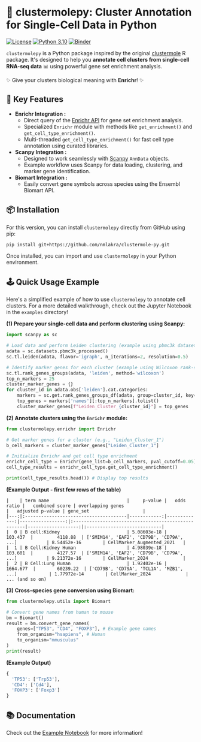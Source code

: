 # 🧬 clustermolepy: Cluster Annotation for Single-Cell Data in Python

[![License](https://img.shields.io/badge/License-MIT-blue.svg)](https://opensource.org/licenses/MIT)
[![Python 3.10](https://img.shields.io/badge/python-3.10-blue.svg)](https://www.python.org/downloads/release/python-3100/)
[![Binder](https://mybinder.org/badge_logo.svg)](https://mybinder.org/v2/gh/nmlakra/clustermole-py/HEAD?labpath=examples%2Fclustermolepy_usage.ipynb)

`clustermolepy` is a Python package inspired by the original [clustermole](https://github.com/igordot/clustermole) R package. It's designed to help you **annotate cell clusters from single-cell RNA-seq data** 📊 using powerful gene set enrichment analysis.

✨ Give your clusters biological meaning with **Enrichr**! ✨

## 🚀 Key Features

* **Enrichr Integration :**
    * Direct query of the [Enrichr API](https://maayanlab.cloud/Enrichr/) for gene set enrichment analysis.
    * Specialized `Enrichr` module with methods like `get_enrichment()` and `get_cell_type_enrichment()`.
    * Multi-threaded `get_cell_type_enrichment()` for fast cell type annotation using curated libraries.
* **Scanpy Integration :**
    * Designed to work seamlessly with [Scanpy](https://scanpy.readthedocs.io/en/stable/) `AnnData` objects.
    * Example workflow uses Scanpy for data loading, clustering, and marker gene identification.
* **Biomart Integration :**
    * Easily convert gene symbols across species using the Ensembl Biomart API.


## 📦 Installation

For this version, you can install `clustermolepy` directly from GitHub using pip:

```bash
pip install git+https://github.com/nmlakra/clustermole-py.git
```

Once installed, you can import and use `clustermolepy` in your Python environment.


## 🕹️ Quick Usage Example

Here's a simplified example of how to use `clustermolepy` to annotate cell clusters. For a more detailed walkthrough, check out the Jupyter Notebook in the `examples` directory\!

**(1) Prepare your single-cell data and perform clustering using Scanpy:**

```python
import scanpy as sc

# Load data and perform Leiden clustering (example using pbmc3k dataset)
adata = sc.datasets.pbmc3k_processed()
sc.tl.leiden(adata, flavor='igraph', n_iterations=2, resolution=0.5)

# Identify marker genes for each cluster (example using Wilcoxon rank-sum test)
sc.tl.rank_genes_groups(adata, 'leiden', method='wilcoxon')
top_n_markers = 25
cluster_marker_genes = {}
for cluster_id in adata.obs['leiden'].cat.categories:
    markers = sc.get.rank_genes_groups_df(adata, group=cluster_id, key='rank_genes_groups', return_names=True)
    top_genes = markers['names'][:top_n_markers].tolist()
    cluster_marker_genes[f"Leiden_Cluster_{cluster_id}"] = top_genes
```

**(2) Annotate clusters using the `Enrichr` module:**

```python
from clustermolepy.enrichr import Enrichr

# Get marker genes for a cluster (e.g., "Leiden_Cluster_1")
b_cell_markers = cluster_marker_genes["Leiden_Cluster_1"]

# Initialize Enrichr and get cell type enrichment
enrichr_cell_type = Enrichr(gene_list=b_cell_markers, pval_cutoff=0.05)
cell_type_results = enrichr_cell_type.get_cell_type_enrichment()

print(cell_type_results.head()) # Display top results
```

**(Example Output - first few rows of the table)**

```
|    | term name                             |     p-value |   odds ratio |   combined score | overlapping genes                                   |   adjusted p-value | gene_set                    |
|---:|:--------------------------------------|------------:|-------------:|-----------------:|:----------------------------------------------------|-------------------:|:----------------------------|
|  0 | B cell:Kidney                         | 5.08603e-18 |     103.437  |         4118.88  | ['SMIM14', 'EAF2', 'CD79B', 'CD79A', ...]           | 8.54452e-16        | CellMarker_Augmented_2021   |
|  1 | B Cell:Kidney Human                   | 4.98039e-18 |     103.601  |         4127.57  | ['SMIM14', 'EAF2', 'CD79B', 'CD79A', ...]           | 9.21372e-16        | CellMarker_2024             |
|  2 | B Cell:Lung Human                     | 1.92402e-16 |    1664.677  |        60239.22  | ['CD79B', 'CD79A', 'TCL1A', 'MZB1', ...]            | 1.77972e-14        | CellMarker_2024             |
... (and so on)
```
**(3) Cross-species gene conversion using Biomart:**

```python
from clustermolepy.utils import Biomart

# Convert gene names from human to mouse
bm = Biomart()
result = bm.convert_gene_names(
    genes=["TP53", "CD4", "FOXP3"], # Example gene names
    from_organism="hsapiens", # Human
    to_organism="mmusculus"
)
print(result)
```

**(Example Output)**

```python
{
  'TP53': ['Trp53'],
  'CD4': ['Cd4'],
  'FOXP3': ['Foxp3']
}
```

## 📚 Documentation

Check out the [Example Notebook](examples/clustermolepy_usage.ipynb) for more information!

